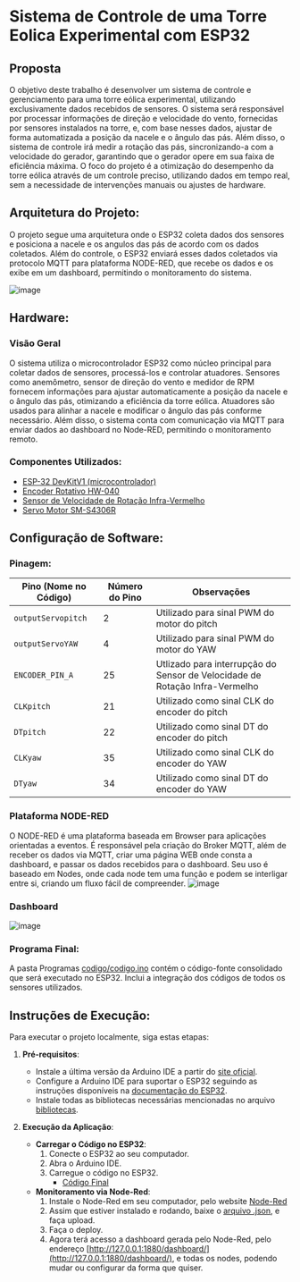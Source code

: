 # Sistema de Controle de uma Torre Eolica Experimental com ESP32

## Proposta

O objetivo deste trabalho é desenvolver um sistema de controle e gerenciamento para uma torre eólica experimental, utilizando exclusivamente dados recebidos de sensores. O sistema será responsável por processar informações de direção e velocidade do vento, fornecidas por sensores instalados na torre, e, com base nesses dados, ajustar de forma automatizada a posição da nacele e o ângulo das pás. Além disso, o sistema de controle irá medir a rotação das pás, sincronizando-a com a velocidade do gerador, garantindo que o gerador opere em sua faixa de eficiência máxima. O foco do projeto é a otimização do desempenho da torre eólica através de um controle preciso, utilizando dados em tempo real, sem a necessidade de intervenções manuais ou ajustes de hardware.

## Arquitetura do Projeto:

O projeto segue uma arquitetura onde o ESP32 coleta dados dos sensores e posiciona a nacele e os angulos das pás de acordo com os dados coletados. Além do controle, o ESP32 enviará esses dados coletados via protocolo MQTT para plataforma NODE-RED, que recebe os dados e os exibe em um dashboard, permitindo o monitoramento do sistema.

![image](https://github.com/user-attachments/assets/5903ac94-45bb-4f5f-aa36-ad93eabd69e4)

## Hardware:

### Visão Geral

O sistema utiliza o microcontrolador ESP32 como núcleo principal para coletar dados de sensores, processá-los e controlar atuadores. Sensores como anemômetro, sensor de direção do vento e medidor de RPM fornecem informações para ajustar automaticamente a posição da nacele e o ângulo das pás, otimizando a eficiência da torre eólica. Atuadores são usados para alinhar a nacele e modificar o ângulo das pás conforme necessário. Além disso, o sistema conta com comunicação via MQTT para enviar dados ao dashboard no Node-RED, permitindo o monitoramento remoto.

### Componentes Utilizados:

- [ESP-32 DevKitV1 (microcontrolador)](https://github.com/pedrohgceolin/Controle_Torre_Eolica_Experimental/tree/main/Sensores%20e%20atuadores/ESP32)
- [Encoder Rotativo HW-040](https://github.com/pedrohgceolin/Controle_Torre_Eolica_Experimental/tree/main/Sensores%20e%20atuadores/Encoder%20Rotativo%20W-040)
- [Sensor de Velocidade de Rotação Infra-Vermelho ](https://github.com/pedrohgceolin/Controle_Torre_Eolica_Experimental/tree/main/Sensores%20e%20atuadores/Sensor%20de%20Velocidade%20de%20Rota%C3%A7%C3%A3o)
- [Servo Motor SM-S4306R](https://github.com/pedrohgceolin/Controle_Torre_Eolica_Experimental/tree/main/Sensores%20e%20atuadores/Servo%20Motor)

## Configuração de Software:
### Pinagem:

| Pino (Nome no Código) | Número do Pino | Observações                                                                     |
| --------------------- | -------------- | ------------------------------------------------------------------------------- |
| `outputServopitch`    | 2              | Utilizado para sinal PWM do motor do pitch                                      |
| `outputServoYAW`      | 4              | Utilizado para sinal PWM do motor do YAW                                        |
| `ENCODER_PIN_A`       | 25             | Utlizado para interrupção do Sensor de Velocidade de Rotação Infra-Vermelho     |
| `CLKpitch`            | 21             | Utilizado como sinal CLK do encoder do pitch                                    |
| `DTpitch`             | 22             | Utilizado como sinal DT do encoder do pitch                                     |
| `CLKyaw`              | 35             | Utilizado como sinal CLK do encoder do YAW                                      |
| `DTyaw`               | 34             | Utilizado como sinal DT do encoder do YAW                                       |

### Plataforma NODE-RED

O NODE-RED é uma plataforma baseada em Browser para aplicações orientadas a eventos. É responsável pela criação do Broker MQTT, além de receber os dados via MQTT, criar uma página WEB onde consta a dashboard, e passar os dados recebidos para o dashboard. Seu uso é baseado em Nodes, onde cada node tem uma função e podem se interligar entre si, criando um fluxo fácil de compreender.
![image](https://github.com/user-attachments/assets/b60e41ac-28d1-4a55-86d6-d01f91dd5b94)

### Dashboard

![image](https://github.com/user-attachments/assets/a235ccc9-2ad5-4261-83fd-98e05beb57a9)

### Programa Final:

A pasta Programas [codigo/codigo.ino](https://github.com/pedrohgceolin/Controle_Torre_Eolica_Experimental/blob/main/codigo/codigo.ino) contém o código-fonte consolidado que será executado no ESP32. Inclui a integração dos códigos de todos os sensores utilizados.

## Instruções de Execução:

Para executar o projeto localmente, siga estas etapas:

1. **Pré-requisitos**:
   - Instale a última versão da Arduino IDE a partir do [site oficial](https://www.arduino.cc/en/software).
   - Configure a Arduino IDE para suportar o ESP32 seguindo as instruções disponíveis na [documentação do ESP32](https://docs.espressif.com/projects/arduino-esp32/en/latest/installing.html).
   - Instale todas as bibliotecas necessárias mencionadas no arquivo [bibliotecas](./bibliotecas.txt).

2. **Execução da Aplicação**:
   - **Carregar o Código no ESP32**:
     1. Conecte o ESP32 ao seu computador.
     2. Abra o Arduino IDE.
     3. Carregue o código no ESP32.
        - [Código Final](https://github.com/pedrohgceolin/Controle_Torre_Eolica_Experimental/blob/main/codigo/codigo.ino)
   - **Monitoramento via Node-Red**:
     1. Instale o Node-Red em seu computador, pelo website [Node-Red](https://nodered.org/)
     2. Assim que estiver instalado e rodando, baixe o [arquivo .json](https://github.com/pedrohgceolin/Controle_Torre_Eolica_Experimental/blob/main/Node-Red/flows.json), e faça upload.
     3. Faça o deploy.
     4. Agora terá acesso a dashboard gerada pelo Node-Red, pelo endereço [http://127.0.0.1:1880/dashboard/](http://127.0.0.1:1880/dashboard/), e todas os nodes, podendo mudar ou configurar da forma que quiser.
